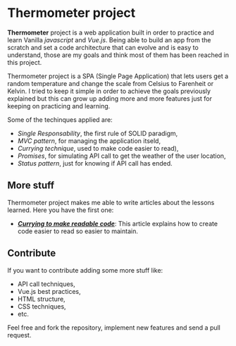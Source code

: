 # Thermometer project

**Thermometer** project is a web application built in order to practice and learn Vanilla _javascript_ and _Vue.js_. Being able to build an app from the scratch and set a code architecture that can evolve and is easy to understand, those are my goals and think most of them has been reached in this project.

Thermometer project is a SPA (Single Page Application) that lets users get a random temperature and change the scale from Celsius to Farenheit or Kelvin. I tried to keep it simple in order to achieve the goals previously explained but this can grow up adding more and more features just for keeping on practicing and learning.

Some of the techinques applied are:
* _Single Responsability_, the first rule of SOLID paradigm, 
* _MVC pattern_, for managing the application itseld,
* _Currying technique_, used to make code easier to read),
* _Promises_, for simulating API call to get the weather of the user location,
* _Status pattern_, just for knowing if API call has ended.


## More stuff

Thermometer project makes me able to write articles about the lessons learned. Here you have the first one:

* _**[Currying to make readable code](https://dev.to/jaloplo/currying-to-improve-javascript-code-3mg9)**_: This article explains how to create code easier to read so easier to maintain.


## Contribute

If you want to contribute adding some more stuff like:

* API call techniques,
* Vue.js best practices,
* HTML structure,
* CSS techniques,
* etc.

Feel free and fork the repository, implement new features and send a pull request.